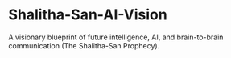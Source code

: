 # Shalitha-San-AI-Vision
A visionary blueprint of future intelligence, AI, and brain-to-brain communication (The Shalitha-San Prophecy).
